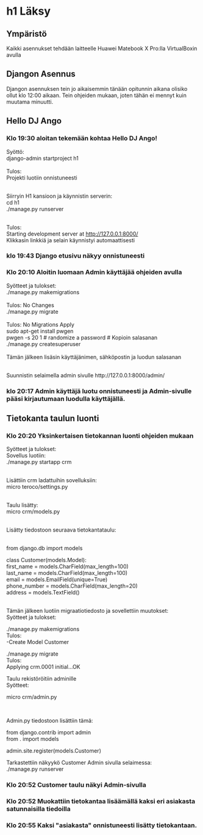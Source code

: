 # h1 Läksy

## Ympäristö
Kaikki asennukset tehdään laitteelle Huawei Matebook X Pro:lla VirtualBoxin avulla

## Djangon Asennus
Djangon asennuksen tein jo aikaisemmin tänään opitunnin aikana olisiko ollut 
klo 12:00 aikaan. Tein ohjeiden mukaan, joten tähän ei mennyt kuin muutama minuutti. <br />

## Hello DJ Ango<br />

### Klo 19:30 aloitan tekemään kohtaa Hello DJ Ango! <br />

Syöttö: <br />
django-admin startproject h1 <br />
<br />
Tulos: <br />
Projekti luotiin onnistuneesti <br />
<br />

Siirryin H1 kansioon ja käynnistin serverin: <br />
cd h1 <br />
./manage.py runserver <br />
<br />

Tulos: <br />
Starting development server at http://127.0.0.1:8000/ <br />
Klikkasin linkkiä ja selain käynnistyi automaattisesti <br />

### klo 19:43 Django etusivu näkyy onnistuneesti <br />

### Klo 20:10 Aloitin luomaan Admin käyttäjää ohjeiden avulla <br />

Syötteet ja tulokset: <br />
./manage.py makemigrations <br />
<br />
Tulos: No Changes <br />
./manage.py migrate <br />
<br />
Tulos: No Migrations Apply <br />
sudo apt-get install pwgen <br />
pwgen -s 20 1 # randomize a password # Kopioin salasanan <br />
./manage.py createsuperuser <br />
<br />
Tämän jälkeen lisäsin käyttäjänimen, sähköpostin ja luodun salasanan <br />

<br />
Suunnistin selaimella admin sivulle http://127.0.0.1:8000/admin/ <br />

### klo 20:17 Admin käyttäjä luotu onnistuneesti ja Admin-sivulle pääsi kirjautumaan luodulla käyttäjällä. 

## Tietokanta taulun luonti <br />
### Klo 20:20 Yksinkertaisen tietokannan luonti ohjeiden mukaan <br />

Syötteet ja tulokset: <br />
Sovellus luotiin: <br />
./manage.py startapp crm <br />
<br /> 

Lisättiin crm ladattuihin sovelluksiin: <br />
micro teroco/settings.py <br />
<br />

Taulu lisätty:<br />
micro crm/models.py <br />
<br />

Lisätty tiedostoon seuraava tietokantataulu: <br />
<br />

from django.db import models <br />

class Customer(models.Model): <br />
    first_name = models.CharField(max_length=100) <br />
    last_name = models.CharField(max_length=100) <br />
    email = models.EmailField(unique=True) <br />
    phone_number = models.CharField(max_length=20) <br />
    address = models.TextField() <br />
    <br />

Tämän jälkeen luotiin migraatiotiedosto ja sovellettiin muutokset: <br />
Syötteet ja tulokset:
<br />

./manage.py makemigrations <br />
Tulos: <br />
-Create Model Customer <br />

./manage.py migrate <br />
Tulos: <br />
Applying crm.0001 initial...OK
<br />

Taulu rekistöröitiin adminille <br />
Syötteet: <br />

micro crm/admin.py <br />

<br />

Admin.py tiedostoon lisättiin tämä:<br />

from django.contrib import admin <br />
from . import models

admin.site.register(models.Customer)
<br />

Tarkastettiin näkyykö Customer Admin sivulla selaimessa: <br />
./manage.py runserver

### Klo 20:52 Customer taulu näkyi Admin-sivulla

### Klo 20:52 Muokattiin tietokantaa lisäämällä kaksi eri asiakasta satunnaisilla tiedoilla 
### Klo 20:55 Kaksi "asiakasta" onnistuneesti lisätty tietokantaan.



